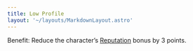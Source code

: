 ```yaml
---
title: Low Profile
layout: '~/layouts/MarkdownLayout.astro'
---
```

Benefit: Reduce the character’s [Reputation](/modern.d20.srd/reputation) bonus
by 3 points.


